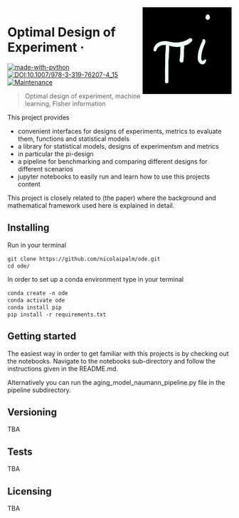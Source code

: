 <img src="./images/pi_design.jpeg" alt="Logo of the project" align="right" width="200">

# Optimal Design of Experiment &middot; 
[![made-with-python](https://img.shields.io/badge/Made%20with-Python-1f425f.svg)](https://www.python.org/)
[![DOI:10.1007/978-3-319-76207-4_15](https://zenodo.org/badge/DOI/xxx.svg)](https://doi.org/)
[![Maintenance](https://img.shields.io/badge/Maintained%3F-yes-green.svg)](https://GitHub.com/Naereen/StrapDown.js/graphs/commit-activity)
> Optimal design of experiment, machine learning, Fisher information

This project provides
- convenient interfaces for designs of experiments, metrics to evaluate them, functions and statistical models
- a library for statistical models, designs of experimentsm and metrics
- in particular the pi-design
- a pipeline for benchmarking and comparing different designs for different scenarios
- jupyter notebooks to easily run and learn how to use this projects content

This project is closely related to (the paper) where the background and mathematical framework used here is explained in detail.

## Installing 

Run in your terminal

```shell
git clone https://github.com/nicolaipalm/ode.git
cd ode/
```
In order to set up a conda environment type in your terminal

```shell
conda create -n ode
conda activate ode
conda install pip
pip install -r requirements.txt
```

## Getting started

The easiest way in order to get familiar with this projects is by checking out the notebooks.
Navigate to the notebooks sub-directory and follow the instructions given in the README.md.

Alternatively you can run the aging_model_naumann_pipeline.py file in the pipeline subdirectory.


## Versioning
TBA



## Tests
TBA



## Licensing
TBA


